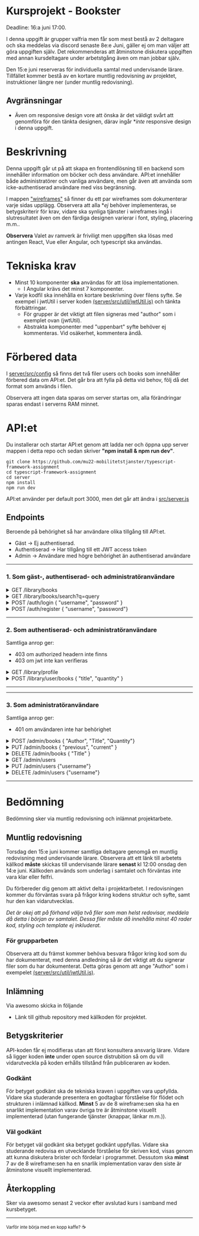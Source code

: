 # Kursprojekt - Bookster
Deadline: 16:a juni 17:00.

I denna uppgift är grupper valfria men får som mest bestå av 2 deltagare och ska meddelas via discord senaste 8e:e Juni, gäller ej om man väljer att göra uppgiften själv. Det rekommenderas att åtminstone diskutera uppgiften med annan kursdeltagare under arbetstgång även om man jobbar själv.

Den 15:e juni reserveras för individuella samtal med undervisande lärare. Tillfället kommer bestå av en kortare muntlig redovisning av projektet, instruktioner längre ner (under muntlig redovisning).


## Avgränsningar

- Även om responsive design vore att önska är det väldigt svårt att genomföra för den tänkta designen, därav ingår **inte* responsive design i denna uppgift. 

# Beskrivning

Denna uppgift går ut på att skapa en frontendlösning till en backend som innehåller information om böcker och dess användare. API:et innehåller både administratörer och vanliga användare, men går även att använda som icke-authentiserad användare med viss begränsning.

I mappen ["wireframes"](wireframes/) så finner du ett par wireframes som dokumenterar varje sidas upplägg. Observera att alla **ej* behöver implementeras, se betygskriterir för krav, vidare ska  synliga tjänster i wireframes ingå i slutresultatet även om den färdiga designen varierar i font, styling, placering m.m..

**Observera** Valet av ramverk är friviligt men uppgiften ska lösas med antingen React, Vue eller Angular, och typescript ska användas. 

# Tekniska krav

- Minst 10 komponenter **ska** användas för att lösa implementationen.
  - I Angular krävs det minst 7 komponenter.
- Varje kodfil ska innehålla en kortare beskrivning över filens syfte. Se exempel i jwtUtil i server koden [(server/src/util/jwtUtil.js)](server/src/util/jwtUtil.js) och tänkta förbättringar.
  - För grupper är det viktigt att filen signeras med "author" som i exemplet ovan (jwtUtil).
  - Abstrakta komponenter med "uppenbart" syfte behöver ej kommenteras. Vid osäkerhet, kommentera ändå.

# Förbered data

I [server/src/config](server/src/config/) så finns det två filer users och books som innehåller förbered data om API:et. Det går bra att fylla på detta vid behov, följ då det format som används i filen.

Observera att ingen data sparas om server startas om, alla förändringar sparas endast i serverns RAM minnet.

# API:et

Du installerar och startar API:et genom att ladda ner och öppna upp server mappen i detta repo och sedan skriver **"npm install & npm run dev"**.

```
git clone https://github.com/mu22-mobilitetstjanster/typescript-framework-assignment
cd typescript-framework-assignment
cd server
npm install
npm run dev
```

API:et använder per default port 3000, men det går att ändra i [src/server.js](server/src/server.js)

## Endpoints
Beroende på behörighet så har användare olika tillgång till API:et. 

- Gäst -> Ej authentiserad.
- Authentiserad -> Har tillgång till ett JWT access token
- Admin -> Användare med högre behörighet än authentiserad användare
<hr>

### 1. Som gäst-, authentiserad- och administratöranvändare
<details>
  <summary>GET /library/books</summary>

  <p>Responsen är en lista över böckerna och ett verisonsnummer.</p>
  <hr>
</details>

<details>
  <summary>
    GET /library/books/search?q=query 
  </summary>
  <p>Query paramtern motsvarar en sökt boktitel. Observera att den skickas som en del av URL:n, /library/books/search?q=., ex. /library/books/search?q=night <-- söker bok med "night" i titeln</p>
  <br>
  <p>Responsen är en lista med matchade böcker och ett verisonsnummer.</p>
  <p>Vid tom "titel" så skickas alla böcker tillbaks som svar.</p>
  <hr>
</details>

<details>
  <summary>
    POST /auth/login
    { "username", "password" }
  </summary>
  <p>Username och password motsvarar giltiga inloggningsuppgifter.</p>

  <p>Vid lyckat inlogg så ges ett JWT token tillbaka som är giltigt i 45 minuter.</p>

  <p>Kan ge 403 om username eller password inte skickas med.</p>
  <p>Kan ge 403 om användaren inte anger giltiga uppgifter.</p>
  <p>Kan ge 403 om användaren inte finns i databasen.</p>
  <hr>
</details>

<details>
  <summary>
    POST /auth/register
    { "username", "password"}
  </summary>
  <p>Username är unikt och kan endast förekomma en gång.</p>

  <p>Vid lyckad registering så ges ett 201 statuskod tillbaka för att indikera att kontot är skapat.</p>

  <p>Kan ge 403 om username eller password inte skickas med.</p>
  <p>Kan ge 403 om användaruppgifterna redan finns.</p>
  <hr>
</details>
<hr>

### 2. Som authentiserad- och administratöranvändare
Samtliga anrop ger:
- 403 om authorized headern inte finns
- 403 om jwt inte kan verifieras
  
<details>
  <summary>
    GET /library/profile
  </summary>

  <p>Hämtar nuvarande profil för inloggad användare, info hämtas från jwt token:et. Här går det även att se köpta produkter.</p>
  <hr>
</details>

<details>
  <summary>
    POST /library/user/books
    { "title", "quantity" }
  </summary>
  <p>"title" är case sensitive.</p>
  <p>"quantity" godtas endast om antal böcker finns i databasen.</p>
  <br>
  <p>Responsen är en lista över alla böcker och ett verisonsnummer.</p>
  <br>
  <p>Vid avsaknad av paramterar ges 403.</p>
</details>
  <hr>
<hr>

### 3. Som administratöranvändare
Samtliga anrop ger:
- 401 om användaren inte har behörighet

<details>
  <summary>
  POST /admin/books { "Author", "Title", "Quantity"}
  </summary>

  <p>Ger statuskod 201 när en bok har lagts till.</p>
  <hr>
</details>

<details>
  <summary>
  PUT /admin/books { "previous", "current" }
  </summary>
  <p>Previous är en bok representerad med titel { "title" }</p>
  <p>Current är den nya boken representerad med den data som önskas uppdateras {"?title", "?author", "?quantity"}</p>
  <em>? = optional.</em>
  <br>
  <p>Ger statuskod 201 när en bok har uppdaterats.</p>
  <hr>
</details>

<details>
  <summary>
  DELETE /admin/books { "Title" }
  </summary>

  <p>Ger statuskod 200 när en bok har tagits bort</p>

  <p>Ger statuskod 404 om boken inte hittades</p>
  <hr>
</details>

<details>
  <summary>
  GET /admin/users
  </summary>

  <p>Ger en lista över alla användare</p>
  <hr>
</details>

<details>
  <summary>
  PUT /admin/users {"username"}
  </summary>
  <p>Tilldelar administratör status till användaren med angivet username. <em>Username är case sensitive.</em></p>
  <br>
  <p>Ger 200 om användare gick att uppdatera.</p>
  <p>Ger 403 om användarnamnet inte går att hitta.</p>
  <hr>
</details>

<details>
  <summary>
  DELETE /admin/users {"username"}
  </summary>
  <p>Username är case sensitive.</p>

  <p>Ger 200 om användare gick att ta bort.</p>

  <p>Ger 403 om användarnamnet inte går att hitta</p>
  <hr>
</details>
<hr>

# Bedömning

Bedömning sker via muntlig redovisning och inlämnat projektarbete.

## Muntlig redovisning
Torsdag den 15:e juni kommer samtliga deltagare genomgå en muntlig redovisning med undervisande lärare. Observera att ett länk till arbetets källkod **måste** skickas till undervisande lärare **senast** kl 12:00 onsdag den 14:e juni. Källkoden används som underlag i samtalet och förväntas inte vara klar eller felfri.

Du förbereder dig genom att aktivt delta i projektarbetet. I redovisningen kommer du förväntas svara på frågor kring kodens struktur och syfte, samt hur den kan vidarutvecklas.

<em>Det är okej att på förhand välja två filer som man helst redovisar, meddela då detta i början av samtalet. Dessa filer måste då innehålla minst 40 rader kod, styling och template ej inkluderat.</em>


### För grupparbeten
Observera att du främst kommer behöva besvara frågor kring kod som du har dokumenterat, med denna andledning så är det viktigt att du signerar filer som du har dokumenterat. Detta göras genom att ange "Author" som i exempelet [(server/src/util/jwtUtil.js)](server/src/util/jwtUtil.js).

## Inlämning
Via awesomo skicka in följande
- Länk till github repository med källkoden för projektet.

## Betygskriterier
API-koden får ej modifieras utan att först konsultera ansvarig lärare. Vidare så ligger koden **inte** under open source distrubition så om du vill vidarutveckla på koden erhålls tillstånd från publiceraren av koden.

### Godkänt
För betyget godkänt ska de tekniska kraven i uppgiften vara uppfyllda. Vidare ska studerande presentera en godtagbar förståelse för flödet och strukturen i inlämnad källkod. **Minst** 5 av de 8 wireframe:sen ska ha en snarlikt  implementation varav övriga tre är åtminstone visuellt implementerad (utan fungerande tjänster (knappar, länkar m.m.)).

### Väl godkänt
För betyget väl godkänt ska betyget godkänt uppfyllas. Vidare ska studerande redovisa en utvecklande förståelse för skriven kod, visas genom att kunna diskutera brister och fördelar i programmet. Dessutom ska **minst** 7 av de 8 wireframe:sen ha en snarlik implementation varav den siste är åtminstone visuellt implementerad.

## Återkoppling
Sker via awesomo senast 2 veckor efter avslutad kurs i samband med kursbetyget.

--- 
<small>Varför inte börja med en kopp kaffe? </small> :coffee:



